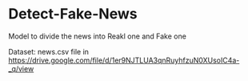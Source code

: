 # Detect-Fake-News

Model to divide the news into Reakl one and Fake one

Dataset: news.csv file in https://drive.google.com/file/d/1er9NJTLUA3qnRuyhfzuN0XUsoIC4a-_q/view
